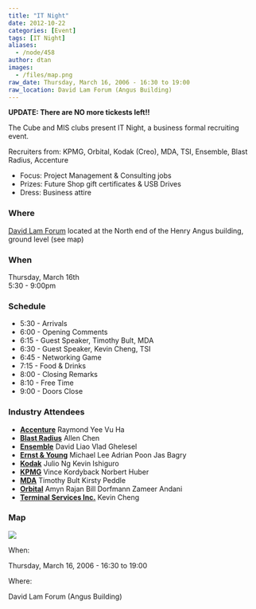 ```yaml
---
title: "IT Night"
date: 2012-10-22
categories: [Event]
tags: [IT Night]
aliases:
  - /node/458
author: dtan
images:
  - /files/map.png
raw_date: Thursday, March 16, 2006 - 16:30 to 19:00
raw_location: David Lam Forum (Angus Building)
---
```


**UPDATE: There are NO more tickests left!!**

The Cube and MIS clubs present IT Night, a business formal recruiting event.

Recruiters from: KPMG, Orbital, Kodak (Creo), MDA, TSI, Ensemble, Blast Radius, Accenture
- Focus: Project Management & Consulting jobs
- Prizes: Future Shop gift certificates & USB Drives
- Dress: Business attire

### Where

[David Lam Forum](https://maps.google.com/maps?f=q&hl=en&sll=49.264122,-123.250637&sspn=0.006707,0.01678&q=ubc+vancouver+angus&cid=49264122,-123250637,2619071038577418934&li=lmd&t=h&ll=49.26702,-123.249993&spn=0.007085,0.01678)
located at the North end of the Henry Angus building, ground level (see map)

### When

Thursday, March 16th \
5:30 - 9:00pm

### Schedule

* 5:30 - Arrivals
* 6:00 - Opening Comments
* 6:15 - Guest Speaker, Timothy Bult, MDA
* 6:30 - Guest Speaker, Kevin Cheng, TSI
* 6:45 - Networking Game
* 7:15 - Food & Drinks
* 8:00 - Closing Remarks
* 8:10 - Free Time
* 9:00 - Doors Close

### Industry Attendees

*   **[Accenture](http://www.accenture.com/)**
    Raymond Yee
    Vu Ha
*   **[Blast Radius](http://www.blastradius.com/index.jsp)**
    Allen Chen
*   **[Ensemble](http://www.ensemble.com/)**
    David Liao
    Vlad Ghelesel
*   **[Ernst & Young](https://webforms.ey.com/global/content.nsf/Canada/Home)**
    Michael Lee
    Adrian Poon
    Jas Bagry
*   **[Kodak](http://wwwca.kodak.com/CA/en/nav/kciHomePage.jhtml)**
    Julio Ng
    Kevin Ishiguro
*   **[KPMG](http://www.kpmg.ca/en/)**
    Vince Kordyback
    Norbert Huber
*   **[MDA](http://www.mdacorporation.com/)**
    Timothy Bult
    Kirsty Peddle
*   **[Orbital](http://www.orbitaltech.com/)**
    Amyn Rajan
    Bill Dorfmann
    Zameer Andani
*   **[Terminal Services Inc.](http://www.tsi.bc.ca/t3/index.php?id=43)**
    Kevin Cheng

### Map

![](/files/map.png)

When: 

Thursday, March 16, 2006 - 16:30 to 19:00

Where: 

David Lam Forum (Angus Building)
